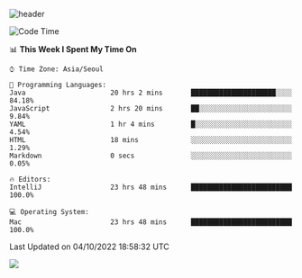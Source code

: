 ![header](https://capsule-render.vercel.app/api?type=Egg&color=timeAuto&height=300&section=header&text=PoPo&fontSize=90&animation=fadeIn)

  <!--START_SECTION:waka-->
![Code Time](http://img.shields.io/badge/Code%20Time-207%20hrs%2059%20mins-blue)

📊 **This Week I Spent My Time On** 

```text
⌚︎ Time Zone: Asia/Seoul

💬 Programming Languages: 
Java                     20 hrs 2 mins       █████████████████████░░░░   84.18% 
JavaScript               2 hrs 20 mins       ██░░░░░░░░░░░░░░░░░░░░░░░   9.84% 
YAML                     1 hr 4 mins         █░░░░░░░░░░░░░░░░░░░░░░░░   4.54% 
HTML                     18 mins             ░░░░░░░░░░░░░░░░░░░░░░░░░   1.29% 
Markdown                 0 secs              ░░░░░░░░░░░░░░░░░░░░░░░░░   0.05%

🔥 Editors: 
IntelliJ                 23 hrs 48 mins      █████████████████████████   100.0%

💻 Operating System: 
Mac                      23 hrs 48 mins      █████████████████████████   100.0%

```


 Last Updated on 04/10/2022 18:58:32 UTC
<!--END_SECTION:waka-->



<img src="https://capsule-render.vercel.app/api?type=Egg&color=timeAuto&height=300&section=footer&text=PoPo&fontSize=90&animation=fadeIn&reversal=true" />
